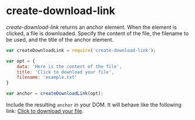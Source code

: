# create-download-link

*create-download-link* returns an anchor element. When the element is clicked, a file is
downloaded. Specify the content of the file, the filename to be used, and
 the title of the anchor element.

```javascript
var createDownloadLink = require('create-download-link');

var opt = {
    data: 'Here is the content of the file',
    title: 'Click to download your file',
    filename: 'example.txt'
}

var anchor = createDownloadLink(opt);
```

Include the resulting ```anchor``` in your DOM. It will behave like the following link:
[Click to download your file](https://raw.githubusercontent.com/fhinkel/create-download-link/master/example.txt).